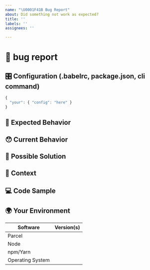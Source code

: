 ```yaml
---
name: "\U0001F41B Bug Report"
about: Did something not work as expected?
title: ''
labels: ''
assignees: ''

---
```


<!---
Thanks for filing an issue 😄 ! Before you submit, please read the following:

Search open/closed issues before submitting since someone might have asked the same thing before!
-->

# 🐛 bug report

<!--- Provide a general summary of the issue here -->

## 🎛 Configuration (.babelrc, package.json, cli command)

<!--- If describing a bug, tell us what your babel configuration looks like -->

```js
{
  "your": { "config": "here" }
}
```

## 🤔 Expected Behavior

<!--- Tell us what should happen -->

## 😯 Current Behavior

<!--- Tell us what happens instead of the expected behavior -->

<!--- If you are seeing an error, please include the full error message and stack trace -->

## 💁 Possible Solution

<!--- Not obligatory, but suggest a fix/reason for the bug -->

## 🔦 Context

<!--- How has this issue affected you? What are you trying to accomplish? -->

<!--- Providing context helps us come up with a solution that is most useful in the real world -->

## 💻 Code Sample

<!-- Please provide a code repository, gist, code snippet or sample files to reproduce the issue -->

## 🌍 Your Environment

<!--- Include as many relevant details about the environment you experienced the bug in -->

| Software         | Version(s) |
| ---------------- | ---------- |
| Parcel           |
| Node             |
| npm/Yarn         |
| Operating System |

<!-- Love parcel? Please consider supporting our collective:
👉  https://opencollective.com/parcel/donate -->
